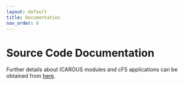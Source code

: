 ```yaml
---
layout: default
title: Documentation 
nav_order: 8
---
```


# Source Code Documentation

Further details about ICAROUS modules and cFS applications can be obtained from [here](/assets/Doxygen/html/index.html).

